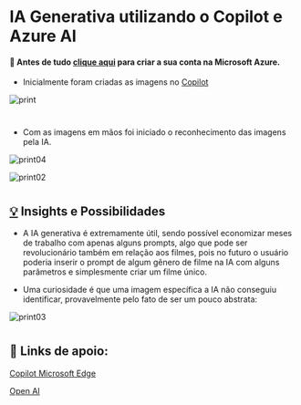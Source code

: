 # **IA Generativa utilizando o Copilot e Azure AI**

#### 📌 Antes de tudo [clique aqui](https://azure.microsoft.com/pt-br/free/search/?ef_id=_k_CjwKCAjw_e2wBhAEEiwAyFFFo3RE7HE2-y1etoQbR5ZCAMuisChiKRd4zrBUFLYWzX6sBgB0OCxusRoChoMQAvD_BwE_k_&OCID=AIDcmmzmnb0182_SEM__k_CjwKCAjw_e2wBhAEEiwAyFFFo3RE7HE2-y1etoQbR5ZCAMuisChiKRd4zrBUFLYWzX6sBgB0OCxusRoChoMQAvD_BwE_k_&gad_source=1&gclid=CjwKCAjw_e2wBhAEEiwAyFFFo3RE7HE2-y1etoQbR5ZCAMuisChiKRd4zrBUFLYWzX6sBgB0OCxusRoChoMQAvD_BwE) para criar a sua conta na Microsoft Azure. 

- Inicialmente foram criadas as imagens no [Copilot](https://copilot.microsoft.com)

![print](https://github.com/cleberrivera/DIO_text_to_images_ML/assets/132470980/6d169edc-2018-475a-8955-422514062440)

#

- Com as imagens em mãos foi iniciado o reconhecimento das imagens pela IA.

![print04](https://github.com/cleberrivera/DIO_text_to_images_ML/assets/132470980/801c0a1c-ce9b-45eb-a5d7-b5c0f9fd5eba)


![print02](https://github.com/cleberrivera/DIO_text_to_images_ML/assets/132470980/a7a4ece7-335a-46b9-ad45-94e642729552)

#

## <a title="Objetos" href="https://pt.piliapp.com/emoji/list/#objects" class="active">💡</a> Insights e Possibilidades

- A IA generativa é extremamente útil, sendo possível economizar meses de trabalho com apenas alguns prompts, algo que pode ser revolucionário também em relação aos filmes, pois no futuro o usuário poderia inserir o prompt de algum gênero de filme na IA com alguns parâmetros e simplesmente criar um filme único.

- Uma curiosidade é que uma imagem específica a IA não conseguiu identificar, provavelmente pelo fato de ser um pouco abstrata:

![print03](https://github.com/cleberrivera/DIO_text_to_images_ML/assets/132470980/3ae0a4da-f92e-4a15-a2e5-6dc71f0500d6)

#

## 🔎 Links de apoio:
[Copilot Microsoft Edge](https://microsoftlearning.github.io/mslearn-ai-fundamentals/Instructions/Labs/12-generative-ai.html)
  
[Open AI](https://img.shields.io/badge/MicrosoftAzure-000?style=for-the-badge&logo=MicrosoftAzure&logoColor=30A3DC)


